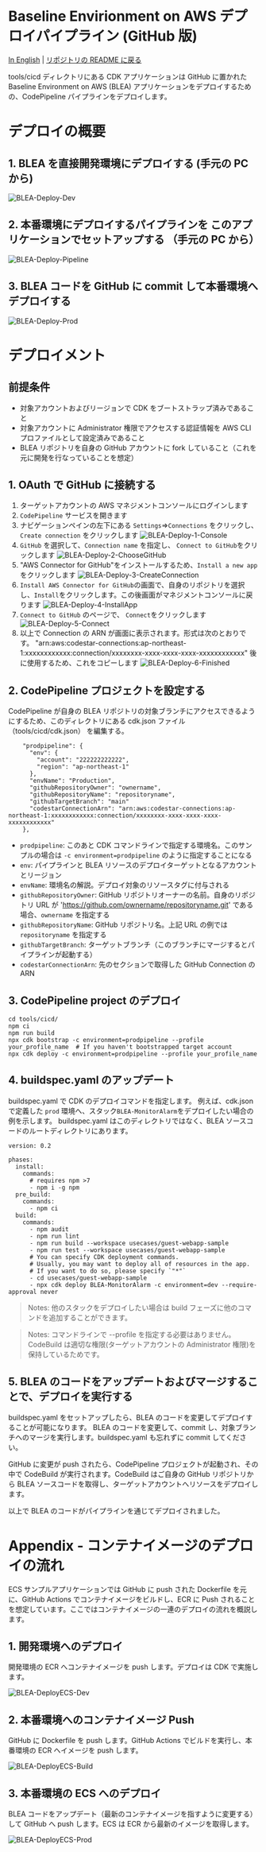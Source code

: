 # Baseline Envirionment on AWS デプロイパイプライン (GitHub 版)

[In English](README.md) | [リポジトリの README に戻る](../../README_ja.md)

tools/cicd ディレクトリにある CDK アプリケーションは GitHub に置かれた Baseline Environment on AWS (BLEA) アプリケーションをデプロイするための、CodePipeline パイプラインをデプロイします。

# デプロイの概要

## 1. BLEA を直接開発環境にデプロイする (手元の PC から)

![BLEA-Deploy-Dev](../../doc/images/BLEA-Deploy-Dev.png)

## 2. 本番環境にデプロイするパイプラインを このアプリケーションでセットアップする （手元の PC から）

![BLEA-Deploy-Pipeline](../../doc/images/BLEA-Deploy-Pipeline.png)

## 3. BLEA コードを GitHub に commit して本番環境へデプロイする

![BLEA-Deploy-Prod](../../doc/images/BLEA-Deploy-Prod.png)

# デプロイメント

## 前提条件

- 対象アカウントおよびリージョンで CDK をブートストラップ済みであること
- 対象アカウントに Administrator 権限でアクセスする認証情報を AWS CLI プロファイルとして設定済みであること
- BLEA リポジトリを自身の GitHub アカウントに fork していること（これを元に開発を行なっていることを想定）

## 1. OAuth で GitHub に接続する

1. ターゲットアカウントの AWS マネジメントコンソールにログインします
2. `CodePipeline` サービスを開きます
3. ナビゲーションペインの左下にある `Settings`=>`Connections` をクリックし、`Create connection` をクリックします
   ![BLEA-Deploy-1-Console](../../doc/images/BLEA-Deploy-1-Console.png)
4. `GitHub` を選択して、`Connection name` を指定し、 `Connect to GitHub`をクリックします
   ![BLEA-Deploy-2-ChooseGitHub](../../doc/images/BLEA-Deploy-2-ChooseGitHub.png)
5. "AWS Connector for GitHub"をインストールするため、`Install a new app` をクリックします
   ![BLEA-Deploy-3-CreateConnection](../../doc/images/BLEA-Deploy-3-CreateConnection.png)
6. `Install AWS Connector for GitHub`の画面で、自身のリポジトリを選択し、`Install`をクリックします。この後画面がマネジメントコンソールに戻ります
   ![BLEA-Deploy-4-InstallApp](../../doc/images/BLEA-Deploy-4-InstallApp.png)
7. `Connect to GitHub` のページで、 `Connect`をクリックします
   ![BLEA-Deploy-5-Connect](../../doc/images/BLEA-Deploy-5-Connect.png)
8. 以上で Connection の ARN が画面に表示されます。形式は次のとおりです。 "arn:aws:codestar-connections:ap-northeast-1:xxxxxxxxxxxx:connection/xxxxxxxx-xxxx-xxxx-xxxx-xxxxxxxxxxxx" 後に使用するため、これをコピーします
   ![BLEA-Deploy-6-Finished](../../doc/images/BLEA-Deploy-6-Finished.png)

## 2. CodePipeline プロジェクトを設定する

CodePipeline が自身の BLEA リポジトリの対象ブランチにアクセスできるようにするため、このディレクトリにある cdk.json ファイル（tools/cicd/cdk.json） を編集する。

```
    "prodpipeline": {
      "env": {
        "account": "222222222222",
        "region": "ap-northeast-1"
      },
      "envName": "Production",
      "githubRepositoryOwner": "ownername",
      "githubRepositoryName": "repositoryname",
      "githubTargetBranch": "main"
      "codestarConnectionArn": "arn:aws:codestar-connections:ap-northeast-1:xxxxxxxxxxxx:connection/xxxxxxxx-xxxx-xxxx-xxxx-xxxxxxxxxxxx"
    },
```

- `prodpipeline`: このあと CDK コマンドラインで指定する環境名。このサンプルの場合は `-c environment=prodpipeline` のように指定することになる
- `env`: パイプラインと BLEA リソースのデプロイターゲットとなるアカウントとリージョン
- `envName`: 環境名の解説。デプロイ対象のリソースタグに付与される
- `githubRepositoryOwner`: GitHub リポジトリオーナーの名前。自身のリポジトリ URL が 'https://github.com/ownername/repositoryname.git' である場合、`ownername` を指定する
- `githubRepositoryName`: GitHub リポジトリ名。上記 URL の例では `repositoryname` を指定する
- `githubTargetBranch`: ターゲットブランチ（このブランチにマージするとパイプラインが起動する）
- `codestarConnectionArn`: 先のセクションで取得した GitHub Connection の ARN

## 3. CodePipeline project のデプロイ

```
cd tools/cicd/
npm ci
npm run build
npx cdk bootstrap -c environment=prodpipeline --profile your_profile_name  # If you haven't bootstrapped target account
npx cdk deploy -c environment=prodpipeline --profile your_profile_name
```

## 4. buildspec.yaml のアップデート

buildspec.yaml で CDK のデプロイコマンドを指定します。
例えば、cdk.json で定義した `prod` 環境へ、スタック`BLEA-MonitorAlarm`をデプロイしたい場合の例を示します。
buildspec.yaml はこのディレクトリではなく、BLEA ソースコードのルートディレクトリにあります。

```
version: 0.2

phases:
  install:
    commands:
      # requires npm >7
      - npm i -g npm
  pre_build:
    commands:
      - npm ci
  build:
    commands:
      - npm audit
      - npm run lint
      - npm run build --workspace usecases/guest-webapp-sample
      - npm run test --workspace usecases/guest-webapp-sample
      # You can specify CDK deployment commands.
      # Usually, you may want to deploy all of resources in the app.
      # If you want to do so, please specify `"*"`
      - cd usecases/guest-webapp-sample
      - npx cdk deploy BLEA-MonitorAlarm -c environment=dev --require-approval never
```

> Notes: 他のスタックをデプロイしたい場合は build フェーズに他のコマンドを追加することができます。

> Notes: コマンドラインで --profile を指定する必要はありません。CodeBuild は適切な権限(ターゲットアカウントの Administrator 権限)を保持しているためです。

## 5. BLEA のコードをアップデートおよびマージすることで、デプロイを実行する

buildspec.yaml をセットアップしたら、BLEA のコードを変更してデプロイすることが可能になります。
BLEA のコードを変更して、commit し、対象ブランチへのマージを実行します。buildspec.yaml も忘れずに commit してください。

GitHub に変更が push されたら、CodePipeline プロジェクトが起動され、その中で CodeBuild が実行されます。CodeBuild はご自身の GitHub リポジトリから BLEA ソースコードを取得し、ターゲットアカウントへリソースをデプロイします。

以上で BLEA のコードがパイプラインを通じてデプロイされました。

# Appendix - コンテナイメージのデプロイの流れ

ECS サンプルアプリケーションでは GitHub に push された Dockerfile を元に、GitHub Actions でコンテナイメージをビルドし、ECR に Push されることを想定しています。ここではコンテナイメージの一連のデプロイの流れを概説します。

## 1. 開発環境へのデプロイ

開発環境の ECR へコンテナイメージを push します。デプロイは CDK で実施します。

![BLEA-DeployECS-Dev](../../doc/images/BLEA-DeployECS-Dev.png)

## 2. 本番環境へのコンテナイメージ Push

GitHub に Dockerfile を push します。GitHub Actions でビルドを実行し、本番環境の ECR へイメージを push します。

![BLEA-DeployECS-Build](../../doc/images/BLEA-DeployECS-Build.png)

## 3. 本番環境の ECS へのデプロイ

BLEA コードをアップデート（最新のコンテナイメージを指すように変更する）して GitHub へ push します。ECS は ECR から最新のイメージを取得します。

![BLEA-DeployECS-Prod](../../doc/images/BLEA-DeployECS-Prod.png)
